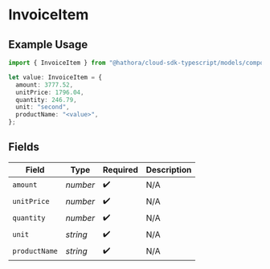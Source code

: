 # InvoiceItem

## Example Usage

```typescript
import { InvoiceItem } from "@hathora/cloud-sdk-typescript/models/components";

let value: InvoiceItem = {
  amount: 3777.52,
  unitPrice: 1796.04,
  quantity: 246.79,
  unit: "second",
  productName: "<value>",
};
```

## Fields

| Field              | Type               | Required           | Description        |
| ------------------ | ------------------ | ------------------ | ------------------ |
| `amount`           | *number*           | :heavy_check_mark: | N/A                |
| `unitPrice`        | *number*           | :heavy_check_mark: | N/A                |
| `quantity`         | *number*           | :heavy_check_mark: | N/A                |
| `unit`             | *string*           | :heavy_check_mark: | N/A                |
| `productName`      | *string*           | :heavy_check_mark: | N/A                |
